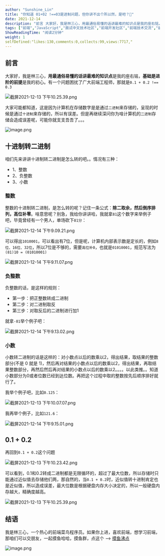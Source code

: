```yaml
---
author: "Sunshine_Lin"
title: "你知道 01+02 !==03是进制问题，但你讲不出个所以然，是吧？🐶"
date: 2021-12-14
description: "前言 大家好，我是林三心，用最通俗易懂的话讲最难的知识点是我的座右铭，基础是进阶的前提是我的初心。有一个问题困扰了广大前端工程师，那就是01 + 02 !== 03 大家可能都知道，这是因为计算"
tags: ["前端","JavaScript","面试中文技术社区","前端开发社区","前端技术交流","前端框架教程","JavaScript 学习资源","CSS 技巧与最佳实践","HTML5 最新动态","前端工程师职业发展","开源前端项目","前端技术趋势"]
ShowReadingTime: "阅读2分钟"
weight: 1
selfDefined:"likes:130,comments:0,collects:99,views:7717,"
---
```

前言
--

大家好，我是林三心，**用最通俗易懂的话讲最难的知识点**是我的座右铭，**基础是进阶的前提**是我的初心。有一个问题困扰了广大前端工程师，那就是`0.1 + 0.2 !== 0.3`

![截屏2021-12-13 下午10.25.39.png](/images/jueJin/5cca55e134884f0.png)

大家可能都知道，这是因为计算机在存储数字是是通过`二进制`来存储的，呈现的时候是通过`十进制`来存储的，所以有误差。但是再继续深问你为啥计算机的`二进制`存储会造成误差呢，可能你就支支吾吾了。。。

![image.png](/images/jueJin/0224dcc7020641c.png)

十进制转二进制
-------

咱们先来讲讲十进制转二进制是怎么转的吧。。情况有三种：

*   1、整数
*   2、负整数
*   3、小数

### 整数

整数的十进制转二进制，是怎么转的呢？记住一条公式：**除二取余，然后倒序排列，高位补零**。啥意思呢？别急，我给你讲讲哈，我就拿`81`这个数字来举例子吧，毕竟曾经有一个男人，单场砍下`81分`：

![截屏2021-12-14 下午9.09.21.png](/images/jueJin/e32d9125fcf04e2.png)

可以得出`1010001`，可以看出有7位，但是呢，计算机内部表示数是定长的，例如`8位、16位、32位`，所以7位是不够的，需要`高位补0`，也就是`01010001`，规范写法为`(81)10 = (01010001)`

![截屏2021-12-14 下午9.11.07.png](/images/jueJin/a8727af753004f7.png)

### 负整数

负整数的话，是这样的规则：

*   第一步：把正整数转成二进制
*   第二步：对二进制取反
*   第三步：对取反后的二进制进行加1

就拿`-81`举个例子吧：

![截屏2021-12-14 下午9.13.02.png](/images/jueJin/de6d0c86953845a.png)

### 小数

小数转二进制的话是这样的：对小数点以后的数乘以2，得出结果，取结果的整数部分(不是 0 就是 1)，然后再对结果的小数点以后的数乘以2，得出结果，再取结果整数部分，再然后然后再对结果的小数点以后的数乘以2。。。。以此类推。。知道小数部分为0或者位数已经到达位数。再把这个过程中取的整数按先后顺序排好就行了。

我举个例子吧，比如`0.125`：

![截屏2021-12-13 下午10.07.07.png](/images/jueJin/d8d56c5170e0401.png)

我再举个例子，比如`121.6`：

![截屏2021-12-14 下午9.15.01.png](/images/jueJin/5404e7d19ce641d.png)

0.1 + 0.2
---------

再回到`0.1 + 0.2`这个问题

![截屏2021-12-13 下午10.23.42.png](/images/jueJin/291d1fef910846b.png)

可以看到，0.1和0.2转成二进制都是无限循环的，超过了最大位数，所以存储时只能通过近似值去存储他们两，那自然的，当`0.1 + 0.2`时，近似值转十进制肯定也是近似值，所以造成误差，最大位数是根据硬盘内存大小决定的，所以一般硬盘内存越大，精确度越高。

![截屏2021-12-13 下午10.25.39.png](/images/jueJin/5cca55e134884f0.png)

结语
--

我是林三心，一个热心的前端菜鸟程序员。如果你上进，喜欢前端，想学习前端，那咱们可以交朋友，一起摸鱼哈哈，摸鱼群，点这个 --> [摸鱼沸点](https://juejin.cn/pin/7035153948126216206 "https://juejin.cn/pin/7035153948126216206")

![image.png](/images/jueJin/77d684c40acf4c4.png)